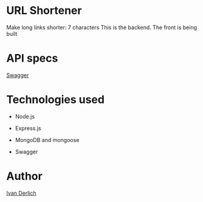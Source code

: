# URL Shortener

Make long links shorter: 7 characters
This is the backend. The front is being built

# API specs

[Swagger](https://link-shortened-be-a8615336383d.herokuapp.com/api-docs/#/URL%20Shortening/get__shortId_)

# Technologies used

- Node.js

- Express.js

- MongoDB and mongoose

- Swagger

# Author

[Ivan Derlich](ivanderlich.com)
